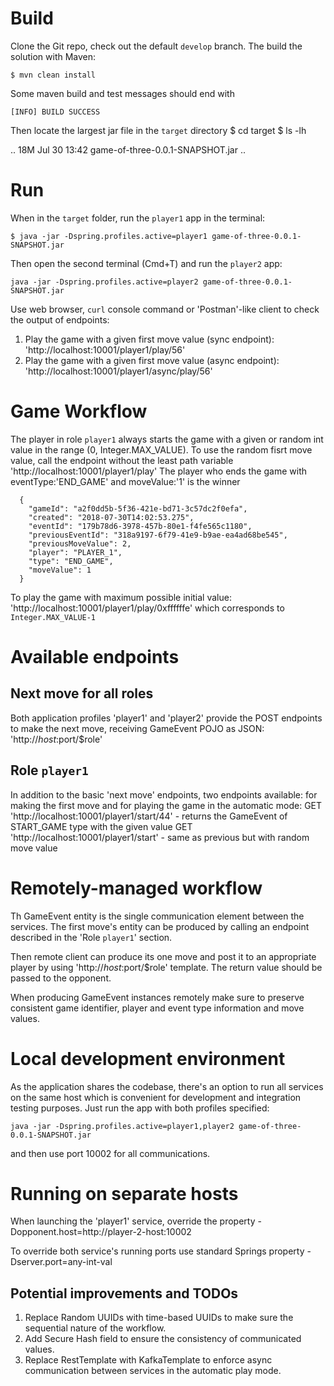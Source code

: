 
# Build
Clone the Git repo, check out the default `develop` branch. The build the solution with Maven:

`$ mvn clean install`

Some maven build and test messages should end with

` [INFO] BUILD SUCCESS `

Then locate the largest jar file in the `target` directory
 $ cd target
 $ ls -lh

..
 18M Jul 30 13:42 game-of-three-0.0.1-SNAPSHOT.jar
..

# Run

When in the `target` folder, run the `player1` app in the terminal:

`$ java -jar -Dspring.profiles.active=player1 game-of-three-0.0.1-SNAPSHOT.jar`

Then open the second terminal (Cmd+T) and run the `player2` app:


`java -jar -Dspring.profiles.active=player2 game-of-three-0.0.1-SNAPSHOT.jar `


Use web browser, `curl` console command or 'Postman'-like client to check the output of endpoints:

1. Play the game with a given first move value (sync endpoint): 'http://localhost:10001/player1/play/56'
2. Play the game with a given first move value (async endpoint): 'http://localhost:10001/player1/async/play/56'

# Game Workflow

The player in role `player1` always starts the game with a given or random int value in the range (0, Integer.MAX_VALUE). To use the random fisrt move value,
call the endpoint without the least path variable 'http://localhost:10001/player1/play'
The player who ends the game with eventType:'END_GAME' and moveValue:'1' is the winner
```
  {
    "gameId": "a2f0dd5b-5f36-421e-bd71-3c57dc2f0efa",
    "created": "2018-07-30T14:02:53.275",
    "eventId": "179b78d6-3978-457b-80e1-f4fe565c1180",
    "previousEventId": "318a9197-6f79-41e9-b9ae-ea4ad68be545",
    "previousMoveValue": 2,
    "player": "PLAYER_1",
    "type": "END_GAME",
    "moveValue": 1
  }
```

To play the game with maximum possible initial value: 'http://localhost:10001/player1/play/0xffffffe'
which corresponds to `Integer.MAX_VALUE-1`

# Available endpoints
## Next move for all roles
Both application profiles 'player1' and 'player2' provide the POST endpoints to make the next move, receiving GameEvent POJO as JSON:
'http://$host:$port/$role'
## Role `player1`
In addition to the basic 'next move' endpoints, two endpoints available: for making the first move and for playing the game in the automatic mode:
GET 'http://localhost:10001/player1/start/44' - returns the GameEvent of START_GAME type with the given value
GET 'http://localhost:10001/player1/start' - same as previous but with random move value

# Remotely-managed workflow

Th GameEvent entity is the single communication element between the services. The first move's entity can be produced by calling an endpoint described in the 'Role `player1`' section.

Then remote client can produce its one move and post it to an appropriate player by using 'http://$host:$port/$role' template.
The return value should be passed to the opponent.

When producing GameEvent instances remotely make sure to preserve consistent game identifier, player and event type information and move values.

# Local development environment

As the application shares the codebase, there's an option to run all services on the same host which is convenient
for development and integration testing purposes. Just run the app with both profiles specified:

`java -jar -Dspring.profiles.active=player1,player2 game-of-three-0.0.1-SNAPSHOT.jar`

and then use port 10002 for all communications.

# Running on separate hosts

When launching the 'player1' service, override the property -Dopponent.host=http://player-2-host:10002

To override both service's running ports use standard Springs property -Dserver.port=any-int-val


## Potential improvements and TODOs

1. Replace Random UUIDs with time-based UUIDs to make sure the sequential nature of the workflow.
2. Add Secure Hash field to ensure the consistency of communicated values.
3. Replace RestTemplate with KafkaTemplate to enforce async communication between services in the automatic play mode.
